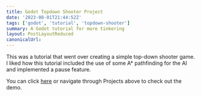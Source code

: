 ```yaml
---
title: Godot Topdown Shooter Project
date: '2023-08-01T21:44:52Z'
tags: ['godot', 'tutorial', 'topdown-shooter']
summary: A Godot tutorial for more tinkering
layout: PostLayoutReduced
canonicalUrl:
---
```


This was a tutorial that went over creating a simple top-down shooter game. I liked how this tutorial included the use
of some A\* pathfinding for the AI and implemented a pause feature.

You can click [here](/projects/godot-topdown-shooter) or navigate through Projects above to check out the demo.

